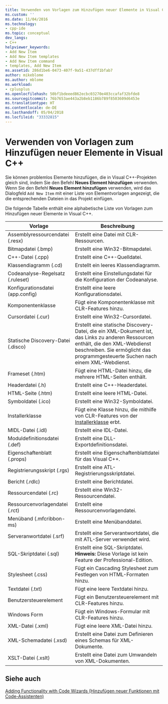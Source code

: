 ```yaml
---
title: Verwenden von Vorlagen zum Hinzufügen neuer Elemente in Visual C++ | Microsoft-Dokumentation
ms.custom: ''
ms.date: 11/04/2016
ms.technology:
- cpp-ide
ms.topic: conceptual
dev_langs:
- C++
helpviewer_keywords:
- Add New Item
- Add New Item templates
- Add New Item command
- templates, Add New Item
ms.assetid: 286d1be6-0473-407f-9a51-437dff1bfab7
author: mikeblome
ms.author: mblome
ms.workload:
- cplusplus
ms.openlocfilehash: 50bf1bdeeed862ecbc03270e403ccafaf32bfde8
ms.sourcegitcommit: 76b7653ae443a2b8eb1186b789f8503609d6453e
ms.translationtype: HT
ms.contentlocale: de-DE
ms.lasthandoff: 05/04/2018
ms.locfileid: "33332815"
---
```

# <a name="using-visual-c-add-new-item-templates"></a>Verwenden von Vorlagen zum Hinzufügen neuer Elemente in Visual C++
Sie können problemlos Elemente hinzufügen, die in Visual C++-Projekten gleich sind, indem Sie den Befehl **Neues Element hinzufügen** verwenden. Wenn Sie den Befehl **Neues Element hinzufügen** verwenden, wird das Dialogfeld `Add New Item` mit einer Liste von Elementvorlagen angezeigt, die die entsprechenden Dateien in das Projekt einfügen.  
  
 Die folgende Tabelle enthält eine alphabetische Liste von Vorlagen zum Hinzufügen neuer Elemente in Visual C++.  
  
|Vorlage|Beschreibung|  
|--------------|-----------------|  
|Assemblyressourcendatei (.resx)|Erstellt eine Datei mit CLR-Ressourcen.|  
|Bitmapdatei (.bmp)|Erstellt eine Win32-Bitmapdatei.|  
|C++-Datei (.cpp)|Erstellt eine C++-Quelldatei.|  
|Klassendiagramm (.cd)|Erstellt ein leeres Klassendiagramm.|  
|Codeanalyse-Regelsatz (.ruleset)|Erstellt eine Einstellungsdatei für die Konfiguration der Codeanalyse.|  
|Konfigurationsdatei (app.config)|Erstellt eine leere Konfigurationsdatei.|  
|Komponentenklasse|Fügt eine Komponentenklasse mit CLR-Features hinzu.|  
|Cursordatei (.cur)|Erstellt eine Win32-Cursordatei.|  
|Statische Discovery-Datei (.disco)|Erstellt eine statische Discovery-Datei, die ein XML-Dokument ist, das Links zu anderen Ressourcen enthält, die den XML-Webdienst beschreiben. Sie ermöglicht das programmgesteuerte Suchen nach einem XML-Webdienst.|  
|Frameset (.htm)|Fügt eine HTML-Datei hinzu, die mehrere HTML-Seiten enthält.|  
|Headerdatei (.h)|Erstellt eine C++-Headerdatei.|  
|HTML-Seite (.htm)|Erstellt eine leere HTML-Datei.|  
|Symboldatei (.ico)|Erstellt eine Win32-Symboldatei.|  
|Installerklasse|Fügt eine Klasse hinzu, die mithilfe von CLR-Features von der [Installerklasse](https://msdn.microsoft.com/en-us/library/system.configuration.install.installer.aspx) erbt.|  
|MIDL-Datei (.idl)|Erstellt eine IDL-Datei.|  
|Moduldefinitionsdatei (.def)|Erstellt eine DLL-Exportdefinitionsdatei.|  
|Eigenschaftenblatt (.props)|Erstellt eine Eigenschaftenblattdatei für das Visual C++.|  
|Registrierungsskript (.rgs)|Erstellt eine ATL-Registrierungsskriptdatei.|  
|Bericht (.rdlc)|Erstellt eine Berichtdatei.|  
|Ressourcendatei (.rc)|Erstellt eine Win32-Ressourcendatei.|  
|Ressourcenvorlagendatei (.rct)|Erstellt eine Ressourcenvorlagendatei.|  
|Menüband (.mfcribbon-ms)|Erstellt eine Menübanddatei.|  
|Serveranwortdatei (.srf)|Erstellt eine Serverantwortdatei, die mit ATL-Server verwendet wird.|  
|SQL-Skriptdatei (.sql)|Erstellt eine SQL-Skriptdatei. **Hinweis:** Diese Vorlage ist kein Feature der Professional-Edition.|  
|Stylesheet (.css)|Fügt ein Cascading Stylesheet zum Festlegen von HTML-Formaten hinzu.|  
|Textdatei (.txt)|Fügt eine leere Textdatei hinzu.|  
|Benutzersteuerelement|Fügt ein Benutzersteuerelement mit CLR-Features hinzu.|  
|Windows Form|Fügt ein Windows-Formular mit CLR-Features hinzu.|  
|XML-Datei (.xml)|Fügt eine leere XML-Datei hinzu.|  
|XML-Schemadatei (.xsd)|Erstellt eine Datei zum Definieren eines Schemas für XML-Dokumente.|  
|XSLT-Datei (.xslt)|Erstellt eine Datei zum Umwandeln von XML-Dokumenten.|  
  
## <a name="see-also"></a>Siehe auch  
 [Adding Functionality with Code Wizards (Hinzufügen neuer Funktionen mit Code-Assistenten)](../ide/adding-functionality-with-code-wizards-cpp.md)